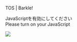 TOS | Barkle!

JavaScriptを有効にしてください  
Please turn on your JavaScript

![](/static-assets/splash.png?1726512929541)